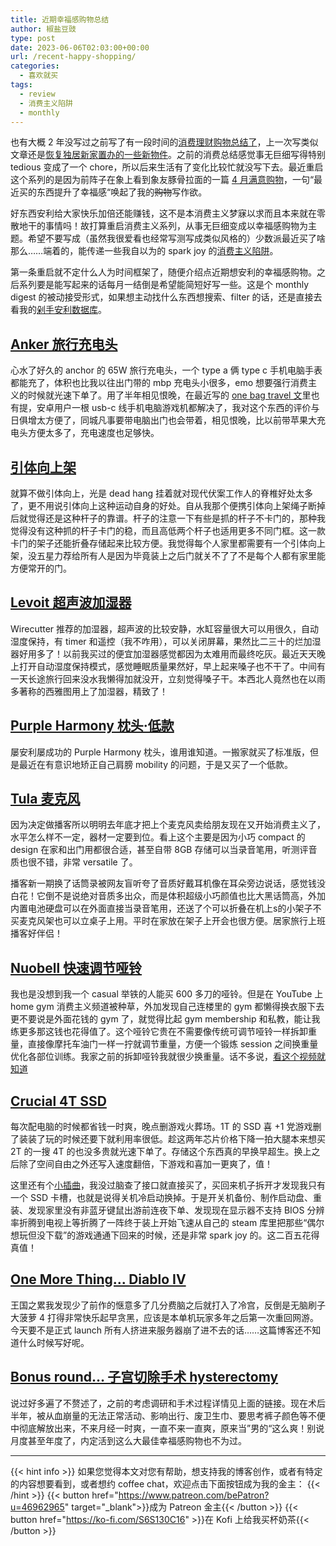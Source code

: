 ```yaml
---
title: 近期幸福感购物总结
author: 椒盐豆豉
type: post
date: 2023-06-06T02:03:00+00:00
url: /recent-happy-shopping/
categories:
  - 喜欢就买
tags:
  - review
  - 消费主义陷阱
  - monthly
---
```


也有大概 2 年没写过之前写了有一段时间的[消费理财购物总结了](../2021-q3-money-recap)，上一次写类似文章还是[恢复独居新家置办的一些新物件](../live-alone-new-purchase/)。之前的消费总结感觉事无巨细写得特别 tedious 变成了一个 chore，所以后来生活有了变化比较忙就没写下去。最近重启这个系列的是因为前阵子在象上看到象友豚骨拉面的一篇 [4 月满意购物](https://ignativssss.com/best-to-buy-april-2023/)，一句“最近买的东西提升了幸福感“唤起了我的~~购物~~写作欲。

好东西安利给大家快乐加倍还能赚钱，这不是本消费主义梦寐以求而且本来就在零散地干的事情吗！故打算重启消费主义系列，从事无巨细变成以幸福感购物为主题。希望不要写成（虽然我很爱看也经常写测写成类似风格的）少数派最近买了啥那么……端着的，能传递一些我自以为的 spark joy 的[消费主义陷阱](../tags/消费主义陷阱)。

第一条重启就不定什么人为时间框架了，随便介绍点近期想安利的幸福感购物。之后系列要是能写起来的话每月一结倒是希望能简短好写一些。这是个 monthly digest 的被动接受形式，如果想主动找什么东西想搜索、filter 的话，还是直接去看我的[剁手安利数据库](https://mtfront.notion.site/mtfront/mtfront-shopping-reviews-e568ee6ebaa44b5da146cbe4ac4663eb)。

<!--more-->

## [Anker 旅行充电头](https://amzn.to/3Z6LwkB)

心水了好久的 anchor 的 65W 旅行充电头，一个 type a 俩 type c 手机电脑手表都能充了，体积也比我以往出门带的 mbp 充电头小很多，emo 想要强行消费主义的时候就光速下单了。用了半年相见恨晚，在最近写的 [one bag travel 文](../one-bag-travel-2-years-in/)里也有提，安卓用户一根 usb-c 线手机电脑游戏机都解决了，我对这个东西的评价与日俱增太方便了，同城凡事要带电脑出门也会带着，相见恨晚，比以前带苹果大充电头方便太多了，充电速度也足够快。

## [引体向上架](https://amzn.to/3MQGCCX)

就算不做引体向上，光是 dead hang 挂着就对现代伏案工作人的脊椎好处太多了，更不用说引体向上这种运动自身的好处。自从我那个便携引体向上架绳子断掉后就觉得还是这种杆子的靠谱。杆子的注意一下有些是抓的杆子不卡门的，那种我觉得没有这种抓的杆子卡门的稳，而且高低两个杆子也适用更多不同门框。这一款卡门的架子还能折叠存储起来比较方便。我觉得每个人家里都需要有一个引体向上架，没五星力荐给所有人是因为毕竟装上之后门就关不了了不是每个人都有家里能方便常开的门。

## [Levoit 超声波加湿器](https://amzn.to/42rzLG3)

Wirecutter 推荐的加湿器，超声波的比较安静，水缸容量很大可以用很久，自动湿度保持，有 timer 和遥控（我不咋用），可以关闭屏幕，果然比二三十的烂加湿器好用多了！以前我买过的便宜加湿器感觉都因为太难用而最终吃灰。最近天天晚上打开自动湿度保持模式，感觉睡眠质量果然好，早上起来嗓子也不干了。中间有一天长途旅行回来没水我懒得加就没开，立刻觉得嗓子干。本西北人竟然也在以雨多著称的西雅图用上了加湿器，精致了！

## [Purple Harmony 枕头·低款](https://amzn.to/3MK2Oi0)

屡安利屡成功的 Purple Harmony 枕头，谁用谁知道。一搬家就买了标准版，但是最近在有意识地矫正自己肩膀 mobility 的问题，于是又买了一个低款。

## [Tula 麦克风](https://amzn.to/3WNIRvD)

因为决定做播客所以明明去年底才把上个麦克风卖给朋友现在又开始消费主义了，水平怎么样不一定，器材一定要到位。看上这个主要是因为小巧 compact 的 design 在家和出门用都很合适，甚至自带 8GB 存储可以当录音笔用，听测评音质也很不错，非常 versatile 了。

播客新一期换了话筒录被网友盲听夸了音质好戴耳机像在耳朵旁边说话，感觉钱没白花！它倒不是说绝对音质多出众，而是体积超级小巧颜值也比大黑话筒高，外加内置电池硬盘可以在外面直接当录音笔用，还送了个可以折叠在机上s的小架子不买麦克风架也可以立桌子上用。平时在家放在架子上开会也很方便。居家旅行上班播客好伴侣！

## [Nuobell 快速调节哑铃](https://smrtft.com/products/nuobell-50lb-matt-black)

我也是没想到我一个 casual 举铁的人能买 600 多刀的哑铃。但是在 YouTube 上 home gym 消费主义频道被种草，外加发现自己连楼里的 gym 都懒得换衣服下去更不要说是外面花钱的 gym 了，就觉得比起 gym membership 和私教，能让我练更多那这钱也花得值了。这个哑铃它贵在不需要像传统可调节哑铃一样拆卸重量，直接像摩托车油门一样一拧就调节重量，方便一个锻炼 session 之间换重量优化各部位训练。我家之前的拆卸哑铃我就很少换重量。话不多说，[看这个视频就知道](https://douchi.space/@mtfront/109911325605077949)

## [Crucial 4T SSD](https://amzn.to/3oNIggS)

每次配电脑的时候都省钱一时爽，晚点删游戏火葬场。1T 的 SSD 喜 +1 党游戏删了装装了玩的时候还要下就利用率很低。趁这两年芯片价格下降一拍大腿本来想买 2T 的一搜 4T 的也没多贵就光速下单了。存储这个东西真的早换早超生。换上之后除了空间自由之外还写入速度翻倍，下游戏和喜加一更爽了，值！

这里还有个[小插曲](https://douchi.space/@mtfront/110391410415620260)，我没过脑查了接口就直接买了，买回来机子拆开才发现我只有一个 SSD 卡槽，也就是说得关机冷启动换掉。于是开关机备份、制作启动盘、重装、发现家里没有非蓝牙键鼠出游前连夜下单、发现现在显示器不支持 BIOS 分辨率折腾到电视上等折腾了一阵终于装上开始飞速从自己的 steam 库里把那些“偶尔想玩但没下载”的游戏通通下回来的时候，还是非常 spark joy 的。这二百五花得真值！

## [One More Thing... Diablo IV](https://douchi.space/@mtfront/110357835103228138)
王国之累我发现少了前作的惬意多了几分费脑之后就打入了冷宫，反倒是无脑刷子大菠萝 4 打得非常快乐起早贪黑，应该是本单机玩家多年之后第一次重回网游。今天要不是正式 launch 所有人挤进来服务器崩了进不去的话……这篇博客还不知道什么时候写好呢。

## [Bonus round… 子宫切除手术 hysterectomy](../hysterectomy-fighting-period-part-1/)

说过好多遍了不赘述了，之前的考虑调研和手术过程详情见上面的链接。现在术后半年，被从血崩量的无法正常活动、影响出行、废卫生巾、要思考裤子颜色等不便中彻底解放出来，不来月经一时爽，一直不来一直爽，原来当”男的“这么爽！别说月度甚至年度了，内定活到这么大最佳幸福感购物也不为过。

---
{{< hint info >}}
如果您觉得本文对您有帮助，想支持我的博客创作，或者有特定的内容想要看到，或者想约 coffee chat，欢迎点击下面按钮成为我的金主：
{{< /hint >}}
{{< button href="https://www.patreon.com/bePatron?u=46962965" target="_blank">}}成为 Patreon 金主{{< /button >}}
{{< button href="https://ko-fi.com/S6S130C16" >}}在 Kofi 上给我买杯奶茶{{< /button >}}